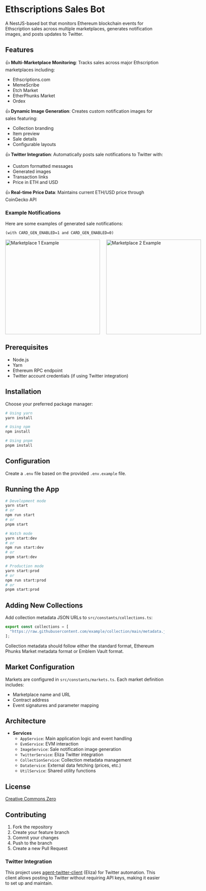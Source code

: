 # Ethscriptions Sales Bot

A NestJS-based bot that monitors Ethereum blockchain events for Ethscription sales across multiple marketplaces, generates notification images, and posts updates to Twitter.

## Features

👍 **Multi-Marketplace Monitoring**: Tracks sales across major Ethscription marketplaces including:
- Ethscriptions.com
- MemeScribe
- Etch Market
- EtherPhunks Market
- Ordex

👍 **Dynamic Image Generation**: Creates custom notification images for sales featuring:
- Collection branding
- Item preview
- Sale details
- Configurable layouts

👍 **Twitter Integration**: Automatically posts sale notifications to Twitter with:
- Custom formatted messages
- Generated images
- Transaction links
- Price in ETH and USD

👍 **Real-time Price Data**: Maintains current ETH/USD price through CoinGecko API

### Example Notifications

Here are some examples of generated sale notifications:

`(with CARD_GEN_ENABLED=1 and CARD_GEN_ENABLED=0)`

<div style="display: flex; align-items: flex-start; gap: 20px;">
  <img src="./src/assets/examples/Screenshot 2025-01-10 at 2.13.07 PM.png" width="300" alt="Marketplace 1 Example">
  <img src="./src/assets/examples/Screenshot 2025-01-10 at 2.16.21 PM.png" width="300" alt="Marketplace 2 Example">
</div>

## Prerequisites

- Node.js
- Yarn
- Ethereum RPC endpoint
- Twitter account credentials (if using Twitter integration)

## Installation

Choose your preferred package manager:

```bash
# Using yarn
yarn install

# Using npm
npm install

# Using pnpm
pnpm install
```

## Configuration

Create a `.env` file based on the provided `.env.example` file.

## Running the App

```bash
# Development mode
yarn start
# or
npm run start
# or
pnpm start

# Watch mode
yarn start:dev
# or
npm run start:dev
# or
pnpm start:dev

# Production mode
yarn start:prod
# or
npm run start:prod
# or
pnpm start:prod
```

## Adding New Collections

Add collection metadata JSON URLs to `src/constants/collections.ts`:

```typescript
export const collections = [
  "https://raw.githubusercontent.com/example/collection/main/metadata.json"
];
```

Collection metadata should follow either the standard format, Ethereum Phunks Market metadata format or Emblem Vault format.

## Market Configuration

Markets are configured in `src/constants/markets.ts`. Each market definition includes:
- Marketplace name and URL
- Contract address
- Event signatures and parameter mapping

## Architecture

- **Services**
  - `AppService`: Main application logic and event handling
  - `EvmService`: EVM interaction
  - `ImageService`: Sale notification image generation
  - `TwitterService`: Eliza Twitter integration
  - `CollectionService`: Collection metadata management
  - `DataService`: External data fetching (prices, etc.)
  - `UtilService`: Shared utility functions

## License

[Creative Commons Zero](LICENSE)

## Contributing

1. Fork the repository
2. Create your feature branch
3. Commit your changes
4. Push to the branch
5. Create a new Pull Request

### Twitter Integration

This project uses [agent-twitter-client](https://github.com/elizaOS/agent-twitter-client) (Eliza) for Twitter automation. This client allows posting to Twitter without requiring API keys, making it easier to set up and maintain.